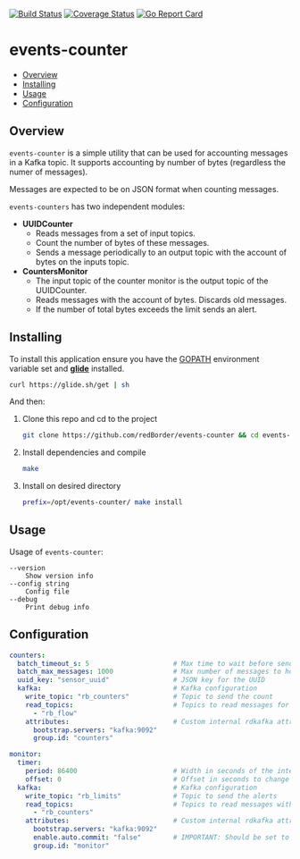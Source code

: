 [![Build Status](https://travis-ci.org/redBorder/events-counter.svg?branch=master)](https://travis-ci.org/redBorder/events-counter)
[![Coverage Status](https://coveralls.io/repos/github/redBorder/events-counter/badge.svg)](https://coveralls.io/github/redBorder/events-counter)
[![Go Report Card](https://goreportcard.com/badge/github.com/redBorder/events-counter)](https://goreportcard.com/report/github.com/redBorder/events-counter)

# events-counter

* [Overview](#overview)
* [Installing](#installing)
* [Usage](#usage)
* [Configuration](#configuration)

## Overview

`events-counter` is a simple utility that can be used for accounting messages
in a Kafka topic. It supports accounting by number of bytes (regardless the
numer of messages).

Messages are expected to be on JSON format when counting messages.

`events-counters` has two independent modules:

- **UUIDCounter**
  - Reads messages from a set of input topics.
  - Count the number of bytes of these messages.
  - Sends a message periodically to an output topic with the account of bytes
  on the inputs topic.
- **CountersMonitor**
  - The input topic of the counter monitor is the output topic of the UUIDCounter.
  - Reads messages with the account of bytes. Discards old messages.
  - If the number of total bytes exceeds the limit sends an alert.

## Installing

To install this application ensure you have the
[GOPATH](https://golang.org/doc/code.html#GOPATH) environment variable set and
**[glide](https://glide.sh/)** installed.

```bash
curl https://glide.sh/get | sh
```

And then:

1. Clone this repo and cd to the project

    ```bash
    git clone https://github.com/redBorder/events-counter && cd events-counter
    ```
2. Install dependencies and compile

    ```bash
    make
    ```
3. Install on desired directory

    ```bash
    prefix=/opt/events-counter/ make install
    ```

## Usage

Usage of `events-counter`:

```
--version
    Show version info
--config string
    Config file
--debug
    Print debug info
```

## Configuration

```yaml
counters:
  batch_timeout_s: 5                     # Max time to wait before send a count message
  batch_max_messages: 1000               # Max number of messages to hold before send a count message
  uuid_key: "sensor_uuid"                # JSON key for the UUID
  kafka:                                 # Kafka configuration
    write_topic: "rb_counters"           # Topic to send the count
    read_topics:                         # Topics to read messages for accounting
      - "rb_flow"
    attributes:                          # Custom internal rdkafka attributes
      bootstrap.servers: "kafka:9092"
      group.id: "counters"

monitor:
  timer:
    period: 86400                        # Width in seconds of the interval between counters reset (86400 -> 24h)
    offset: 0                            # Offset in seconds to change the start of the interval (0 -> 00:00h)
  kafka:                                 # Kafka configuration
    write_topic: "rb_limits"             # Topic to send the alerts
    read_topics:                         # Topics to read messages with accounting info
      - "rb_counters"
    attributes:                          # Custom internal rdkafka attributes
      bootstrap.servers: "kafka:9092"
      enable.auto.commit: "false"        # IMPORTANT: Should be set to false
      group.id: "monitor"
```
